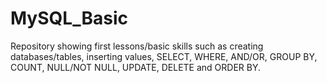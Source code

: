# MySQL_Basic
Repository showing first lessons/basic skills such as creating databases/tables, inserting values, SELECT, WHERE, AND/OR, GROUP BY, COUNT, NULL/NOT NULL, UPDATE, DELETE and ORDER BY.
